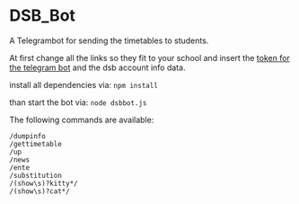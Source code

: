 # DSB_Bot
A Telegrambot for sending the timetables to students.

At first change all the links so they fit to your school and insert the [token for the telegram bot](https://core.telegram.org/bots#3-how-do-i-create-a-bot) and the dsb account info data.

install all dependencies via: ```npm install```

than start the bot via: ```node dsbbot.js```

The following commands are available:
```
/dumpinfo
/gettimetable
/up
/news
/ente
/substitution
/(show\s)?kitty*/
/(show\s)?cat*/
```
